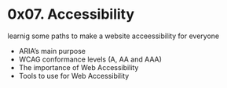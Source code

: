 # 0x07. Accessibility

learnig some paths to make a website acceessibility for everyone

- ARIA’s main purpose
- WCAG conformance levels (A, AA and AAA)
- The importance of Web Accessibility
- Tools to use for Web Accessibility
